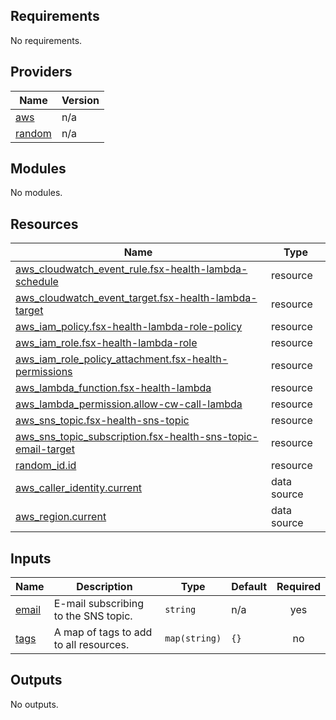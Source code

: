 <!-- BEGIN_TF_DOCS -->
## Requirements

No requirements.

## Providers

| Name | Version |
|------|---------|
| <a name="provider_aws"></a> [aws](#provider\_aws) | n/a |
| <a name="provider_random"></a> [random](#provider\_random) | n/a |

## Modules

No modules.

## Resources

| Name | Type |
|------|------|
| [aws_cloudwatch_event_rule.fsx-health-lambda-schedule](https://registry.terraform.io/providers/hashicorp/aws/latest/docs/resources/cloudwatch_event_rule) | resource |
| [aws_cloudwatch_event_target.fsx-health-lambda-target](https://registry.terraform.io/providers/hashicorp/aws/latest/docs/resources/cloudwatch_event_target) | resource |
| [aws_iam_policy.fsx-health-lambda-role-policy](https://registry.terraform.io/providers/hashicorp/aws/latest/docs/resources/iam_policy) | resource |
| [aws_iam_role.fsx-health-lambda-role](https://registry.terraform.io/providers/hashicorp/aws/latest/docs/resources/iam_role) | resource |
| [aws_iam_role_policy_attachment.fsx-health-permissions](https://registry.terraform.io/providers/hashicorp/aws/latest/docs/resources/iam_role_policy_attachment) | resource |
| [aws_lambda_function.fsx-health-lambda](https://registry.terraform.io/providers/hashicorp/aws/latest/docs/resources/lambda_function) | resource |
| [aws_lambda_permission.allow-cw-call-lambda](https://registry.terraform.io/providers/hashicorp/aws/latest/docs/resources/lambda_permission) | resource |
| [aws_sns_topic.fsx-health-sns-topic](https://registry.terraform.io/providers/hashicorp/aws/latest/docs/resources/sns_topic) | resource |
| [aws_sns_topic_subscription.fsx-health-sns-topic-email-target](https://registry.terraform.io/providers/hashicorp/aws/latest/docs/resources/sns_topic_subscription) | resource |
| [random_id.id](https://registry.terraform.io/providers/hashicorp/random/latest/docs/resources/id) | resource |
| [aws_caller_identity.current](https://registry.terraform.io/providers/hashicorp/aws/latest/docs/data-sources/caller_identity) | data source |
| [aws_region.current](https://registry.terraform.io/providers/hashicorp/aws/latest/docs/data-sources/region) | data source |

## Inputs

| Name | Description | Type | Default | Required |
|------|-------------|------|---------|:--------:|
| <a name="input_email"></a> [email](#input\_email) | E-mail subscribing to the SNS topic. | `string` | n/a | yes |
| <a name="input_tags"></a> [tags](#input\_tags) | A map of tags to add to all resources. | `map(string)` | `{}` | no |

## Outputs

No outputs.
<!-- END_TF_DOCS -->
